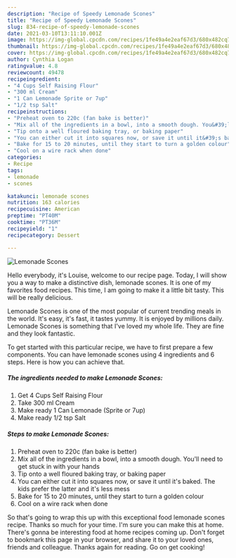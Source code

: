 ```yaml
---
description: "Recipe of Speedy Lemonade Scones"
title: "Recipe of Speedy Lemonade Scones"
slug: 834-recipe-of-speedy-lemonade-scones
date: 2021-03-10T13:11:10.001Z
image: https://img-global.cpcdn.com/recipes/1fe49a4e2eaf67d3/680x482cq70/lemonade-scones-recipe-main-photo.jpg
thumbnail: https://img-global.cpcdn.com/recipes/1fe49a4e2eaf67d3/680x482cq70/lemonade-scones-recipe-main-photo.jpg
cover: https://img-global.cpcdn.com/recipes/1fe49a4e2eaf67d3/680x482cq70/lemonade-scones-recipe-main-photo.jpg
author: Cynthia Logan
ratingvalue: 4.8
reviewcount: 49478
recipeingredient:
- "4 Cups Self Raising Flour"
- "300 ml Cream"
- "1 Can Lemonade Sprite or 7up"
- "1/2 tsp Salt"
recipeinstructions:
- "Preheat oven to 220c (fan bake is better)"
- "Mix all of the ingredients in a bowl, into a smooth dough. You&#39;ll need to get stuck in with your hands"
- "Tip onto a well floured baking tray, or baking paper"
- "You can either cut it into squares now, or save it until it&#39;s baked. The kids prefer the latter and it&#39;s less mess"
- "Bake for 15 to 20 minutes, until they start to turn a golden colour"
- "Cool on a wire rack when done"
categories:
- Recipe
tags:
- lemonade
- scones

katakunci: lemonade scones 
nutrition: 163 calories
recipecuisine: American
preptime: "PT40M"
cooktime: "PT36M"
recipeyield: "1"
recipecategory: Dessert

---
```



![Lemonade Scones](https://img-global.cpcdn.com/recipes/1fe49a4e2eaf67d3/680x482cq70/lemonade-scones-recipe-main-photo.jpg)

Hello everybody, it's Louise, welcome to our recipe page. Today, I will show you a way to make a distinctive dish, lemonade scones. It is one of my favorites food recipes. This time, I am going to make it a little bit tasty. This will be really delicious.



Lemonade Scones is one of the most popular of current trending meals in the world. It's easy, it's fast, it tastes yummy. It is enjoyed by millions daily. Lemonade Scones is something that I've loved my whole life. They are fine and they look fantastic.


To get started with this particular recipe, we have to first prepare a few components. You can have lemonade scones using 4 ingredients and 6 steps. Here is how you can achieve that.

<!--inarticleads1-->

##### The ingredients needed to make Lemonade Scones:

1. Get 4 Cups Self Raising Flour
1. Take 300 ml Cream
1. Make ready 1 Can Lemonade (Sprite or 7up)
1. Make ready 1/2 tsp Salt




<!--inarticleads2-->

##### Steps to make Lemonade Scones:

1. Preheat oven to 220c (fan bake is better)
1. Mix all of the ingredients in a bowl, into a smooth dough. You&#39;ll need to get stuck in with your hands
1. Tip onto a well floured baking tray, or baking paper
1. You can either cut it into squares now, or save it until it&#39;s baked. The kids prefer the latter and it&#39;s less mess
1. Bake for 15 to 20 minutes, until they start to turn a golden colour
1. Cool on a wire rack when done




So that's going to wrap this up with this exceptional food lemonade scones recipe. Thanks so much for your time. I'm sure you can make this at home. There's gonna be interesting food at home recipes coming up. Don't forget to bookmark this page in your browser, and share it to your loved ones, friends and colleague. Thanks again for reading. Go on get cooking!
